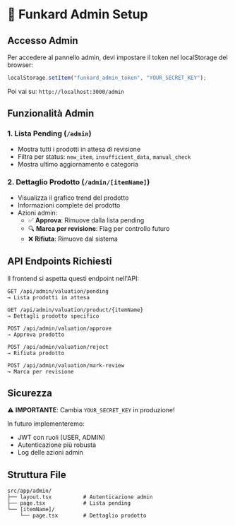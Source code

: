 # 🧠 Funkard Admin Setup

## Accesso Admin

Per accedere al pannello admin, devi impostare il token nel localStorage del browser:

```javascript
localStorage.setItem("funkard_admin_token", "YOUR_SECRET_KEY");
```

Poi vai su: `http://localhost:3000/admin`

## Funzionalità Admin

### 1. Lista Pending (`/admin`)
- Mostra tutti i prodotti in attesa di revisione
- Filtra per status: `new_item`, `insufficient_data`, `manual_check`
- Mostra ultimo aggiornamento e categoria

### 2. Dettaglio Prodotto (`/admin/[itemName]`)
- Visualizza il grafico trend del prodotto
- Informazioni complete del prodotto
- Azioni admin:
  - ✅ **Approva**: Rimuove dalla lista pending
  - 🔍 **Marca per revisione**: Flag per controllo futuro
  - ❌ **Rifiuta**: Rimuove dal sistema

## API Endpoints Richiesti

Il frontend si aspetta questi endpoint nell'API:

```
GET /api/admin/valuation/pending
→ Lista prodotti in attesa

GET /api/admin/valuation/product/{itemName}
→ Dettagli prodotto specifico

POST /api/admin/valuation/approve
→ Approva prodotto

POST /api/admin/valuation/reject  
→ Rifiuta prodotto

POST /api/admin/valuation/mark-review
→ Marca per revisione
```

## Sicurezza

⚠️ **IMPORTANTE**: Cambia `YOUR_SECRET_KEY` in produzione!

In futuro implementeremo:
- JWT con ruoli (USER, ADMIN)
- Autenticazione più robusta
- Log delle azioni admin

## Struttura File

```
src/app/admin/
├── layout.tsx          # Autenticazione admin
├── page.tsx            # Lista pending
└── [itemName]/
    └── page.tsx        # Dettaglio prodotto
```
